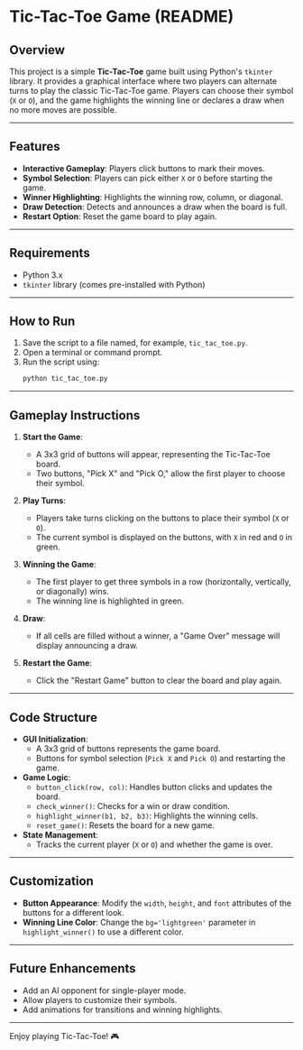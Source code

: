 # Tic-Tac-Toe Game (README)

## Overview
This project is a simple **Tic-Tac-Toe** game built using Python's `tkinter` library. It provides a graphical interface where two players can alternate turns to play the classic Tic-Tac-Toe game. Players can choose their symbol (`X` or `O`), and the game highlights the winning line or declares a draw when no more moves are possible.

---

## Features
- **Interactive Gameplay**: Players click buttons to mark their moves.
- **Symbol Selection**: Players can pick either `X` or `O` before starting the game.
- **Winner Highlighting**: Highlights the winning row, column, or diagonal.
- **Draw Detection**: Detects and announces a draw when the board is full.
- **Restart Option**: Reset the game board to play again.

---

## Requirements
- Python 3.x
- `tkinter` library (comes pre-installed with Python)

---

## How to Run
1. Save the script to a file named, for example, `tic_tac_toe.py`.
2. Open a terminal or command prompt.
3. Run the script using:
   ```bash
   python tic_tac_toe.py
   ```

---

## Gameplay Instructions
1. **Start the Game**:
   - A 3x3 grid of buttons will appear, representing the Tic-Tac-Toe board.
   - Two buttons, "Pick X" and "Pick O," allow the first player to choose their symbol.

2. **Play Turns**:
   - Players take turns clicking on the buttons to place their symbol (`X` or `O`).
   - The current symbol is displayed on the buttons, with `X` in red and `O` in green.

3. **Winning the Game**:
   - The first player to get three symbols in a row (horizontally, vertically, or diagonally) wins.
   - The winning line is highlighted in green.

4. **Draw**:
   - If all cells are filled without a winner, a "Game Over" message will display announcing a draw.

5. **Restart the Game**:
   - Click the "Restart Game" button to clear the board and play again.

---

## Code Structure
- **GUI Initialization**:
  - A 3x3 grid of buttons represents the game board.
  - Buttons for symbol selection (`Pick X` and `Pick O`) and restarting the game.
- **Game Logic**:
  - `button_click(row, col)`: Handles button clicks and updates the board.
  - `check_winner()`: Checks for a win or draw condition.
  - `highlight_winner(b1, b2, b3)`: Highlights the winning cells.
  - `reset_game()`: Resets the board for a new game.
- **State Management**:
  - Tracks the current player (`X` or `O`) and whether the game is over.

---

## Customization
- **Button Appearance**: Modify the `width`, `height`, and `font` attributes of the buttons for a different look.
- **Winning Line Color**: Change the `bg='lightgreen'` parameter in `highlight_winner()` to use a different color.

---

## Future Enhancements
- Add an AI opponent for single-player mode.
- Allow players to customize their symbols.
- Add animations for transitions and winning highlights.

---

Enjoy playing Tic-Tac-Toe! 🎮

